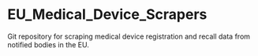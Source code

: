 # EU_Medical_Device_Scrapers
Git repository for scraping medical device registration and recall data from notified bodies in the EU.

